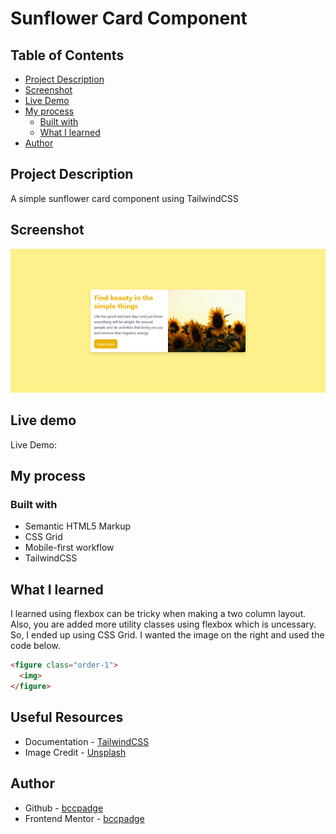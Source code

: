 # Sunflower Card Component 

## Table of Contents

- [Project Description](#project-description)
- [Screenshot](#screenshot)
- [Live Demo](#live-demo)
- [My process](#my-process)
  - [Built with](#built-with)
  - [What I learned](#what-i-learned)
- [Author](#author)

## Project Description

A simple sunflower card component using TailwindCSS

## Screenshot

![](./sunflower-card.png)

## Live demo

Live Demo:

## My process

### Built with

- Semantic HTML5 Markup
- CSS Grid
- Mobile-first workflow
- TailwindCSS

## What I learned

I learned using flexbox can be tricky when making a two column layout. Also, you are added more utility classes using flexbox which is uncessary. So, I ended up using CSS Grid. I wanted the image on the right and used the code below. 

```html
<figure class="order-1">
  <img>
</figure>
```

## Useful Resources

- Documentation - [TailwindCSS](https://tailwindcss.com/)
- Image Credit - [Unsplash](https://unsplash.com/)

## Author

- Github - [bccpadge](https://github.com/bccpadge)
- Frontend Mentor - [bccpadge](https://www.frontendmentor.io/profile/bccpadge)
